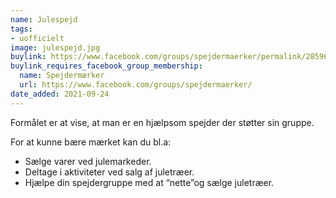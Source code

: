 ```yaml
---
name: Julespejd
tags:
- uofficielt
image: julespejd.jpg
buylink: https://www.facebook.com/groups/spejdermaerker/permalink/2859606254271405/
buylink_requires_facebook_group_membership:
  name: Spejdermærker
  url: https://www.facebook.com/groups/spejdermaerker/
date_added: 2021-09-24
---
```

Formålet er at vise, at man er en hjælpsom spejder der støtter sin gruppe.

For at kunne bære mærket kan du bl.a:
- Sælge varer ved julemarkeder.
- Deltage i aktiviteter ved salg af juletræer.
- Hjælpe din spejdergruppe med at “nette”og sælge juletræer.
